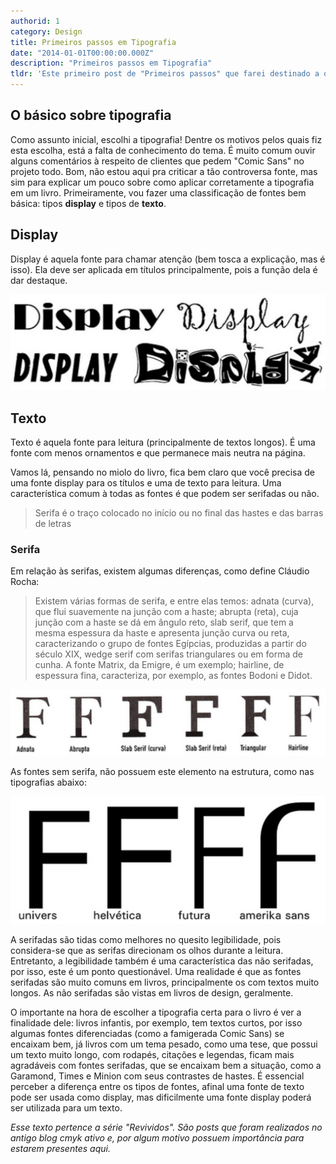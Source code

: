 ```yaml
---
authorid: 1
category: Design
title: Primeiros passos em Tipografia
date: "2014-01-01T00:00:00.000Z"
description: "Primeiros passos em Tipografia"
tldr: 'Este primeiro post de "Primeiros passos" que farei destinado a quem pretende produzir um livro do it yourself ou quer saber mais sobre o assunto.'
---
```


## O básico sobre tipografia

Como assunto inicial, escolhi a tipografia! Dentre os motivos pelos quais fiz esta escolha, está a falta de conhecimento do tema. É muito comum ouvir alguns comentários à respeito de clientes que pedem "Comic Sans" no projeto todo. Bom, não estou aqui pra criticar a tão controversa fonte, mas sim para explicar um pouco sobre como aplicar corretamente a tipografia em um livro.
Primeiramente, vou fazer uma classificação de fontes bem básica: tipos **display** e tipos de **texto**.

## Display

Display é aquela fonte para chamar atenção (bem tosca a explicação, mas é isso). Ela deve ser aplicada em títulos principalmente, pois a função dela é dar destaque.

![Fontes Display](./fontes-display.png)

## Texto

Texto é aquela fonte para leitura (principalmente de textos longos). É uma fonte com menos ornamentos e que permanece mais neutra na página.

Vamos lá, pensando no miolo do livro, fica bem claro que você precisa de uma fonte display para os títulos e uma de texto para leitura. Uma característica comum à todas as fontes é que podem ser serifadas ou não.

> Serifa é o traço colocado no início ou no final das hastes e das barras de letras

### Serifa

Em relação às serifas, existem algumas diferenças, como define Cláudio Rocha:

> Existem várias formas de serifa, e entre elas temos: adnata (curva), que flui suavemente na junção com a haste; abrupta (reta), cuja junção com a haste se dá em ângulo reto, slab serif, que tem a mesma espessura da haste e apresenta junção curva ou reta, caracterizando o grupo de fontes Egípcias, produzidas a partir do século XIX, wedge serif com serifas triangulares ou em forma de cunha. A fonte Matrix, da Emigre, é um exemplo; hairline, de espessura fina, caracteriza, por exemplo, as fontes Bodoni e Didot.

![Análise de serifas das fontes de texto. Tipos de serifas: Adnata, Abrupta, Slab Serif (curva), Slab Serif(reta), Triangular e Hairline](./tipos-de-serifa.png)

As fontes sem serifa, não possuem este elemento na estrutura, como nas tipografias abaixo:

![Tipografias sem serifa: Univers, Helvética, Futura e Amerika Sans](./tipografias-sem-serifa.png)

A serifadas são tidas como melhores no quesito legibilidade, pois considera-se que as serifas direcionam os olhos durante a leitura. Entretanto, a legibilidade também é uma característica das não serifadas, por isso, este é um ponto questionável. Uma realidade é que as fontes serifadas são muito comuns em livros, principalmente os com textos muito longos. As não serifadas são vistas em livros de design, geralmente.

O importante na hora de escolher a tipografia certa para o livro é ver a finalidade dele: livros infantis, por exemplo, tem textos curtos, por isso algumas fontes diferenciadas (como a famigerada Comic Sans) se encaixam bem, já livros com um tema pesado, como uma tese, que possui um texto muito longo, com rodapés, citações e legendas, ficam mais agradáveis com fontes serifadas, que se encaixam bem a situação, como a Garamond, Times e Minion com seus contrastes de hastes.
É essencial perceber a diferença entre os tipos de fontes, afinal uma fonte de texto pode ser usada como display, mas dificilmente uma fonte display poderá ser utilizada para um texto.

_Esse texto pertence a série "Revividos". São posts que foram realizados no antigo blog cmyk ativo e, por algum motivo possuem importância para estarem presentes aqui._
